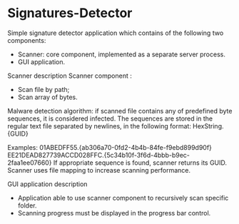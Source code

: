# Signatures-Detector

Simple signature detector application which contains of the following two components:
* Scanner: core component, implemented as a separate server process.
* GUI application.

Scanner description
Scanner component :
* Scan file by path;
* Scan array of bytes.

Malware detection algorithm: if scanned file contains any of predefined byte sequences, it is considered infected. The sequences are stored in the regular text file separated by newlines, in the following format:
HexString.{GUID}

Examples:
01ABEDFF55.{ab306a70-0fd2-4b4b-84fe-f9ebd899d90f}
EE21DEAD827739ACCD028FFC.{5c34b10f-3f6d-4bbb-b9ec-2faa1ee07660}
If appropriate sequence is found, scanner  returns its GUID. Scanner uses file mapping to increase scanning performance.

GUI application description
* Application able to use scanner component to recursively scan specific folder.
* Scanning progress must be displayed in the progress bar control.

